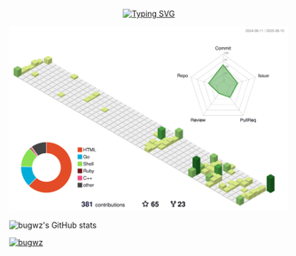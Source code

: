 <div align="center">
  
[![Typing SVG](https://readme-typing-svg.demolab.com?font=Fira+Code&pause=1000&width=435&lines=Hello%2C%20World&center=true&size=27)](https://git.io/typing-svg)

![](./profile-3d-contrib/profile-green-animate.svg)

</div>



<div align="left">
  
![bugwz's GitHub stats](https://github-readme-stats.vercel.app/api?username=bugwz&show_icons=true&theme=transparent)


[![bugwz](https://github-profile-trophy.vercel.app/?username=bugwz)](https://github.com/ryo-ma/github-profile-trophy)
